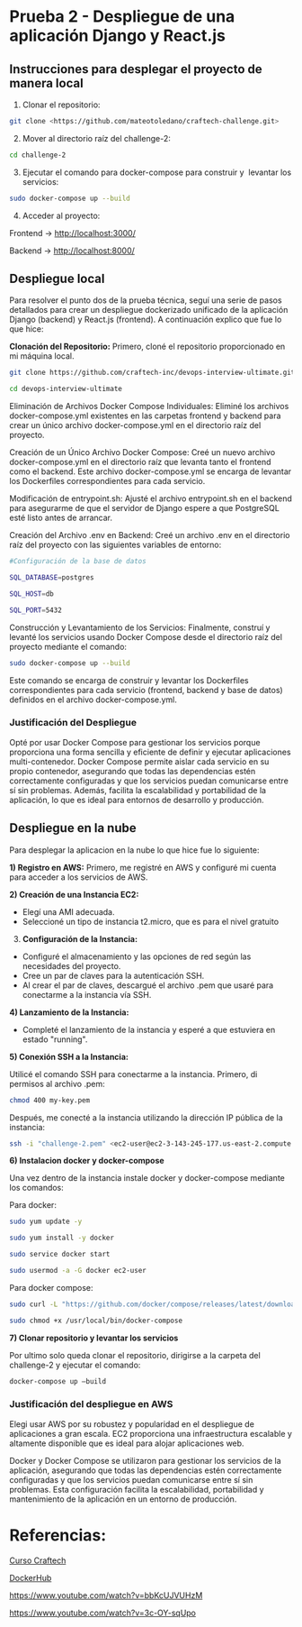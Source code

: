 # Prueba 2 - Despliegue de una aplicación Django y React.js

## **Instrucciones para desplegar el proyecto de manera local**

1) Clonar el repositorio:
```bash
git clone <https://github.com/mateotoledano/craftech-challenge.git>
```
2) Mover al directorio raíz del challenge-2:

```bash
cd challenge-2
```

3) Ejecutar el comando para docker-compose para construir y  levantar los servicios:
```bash
sudo docker-compose up --build
```
4) Acceder al proyecto:

Frontend → <http://localhost:3000/>

Backend → <http://localhost:8000/> 


## **Despliegue local**

Para resolver el punto dos de la prueba técnica, seguí una serie de pasos detallados para crear un despliegue dockerizado unificado de la aplicación Django (backend) y React.js (frontend). A continuación explico que fue lo que hice: 

**Clonación del Repositorio:** Primero, cloné el repositorio proporcionado en mi máquina local.
```bash
git clone https://github.com/craftech-inc/devops-interview-ultimate.git
```
```bash
cd devops-interview-ultimate
```

Eliminación de Archivos Docker Compose Individuales: Eliminé los archivos docker-compose.yml existentes en las carpetas frontend y backend para crear un único archivo docker-compose.yml en el directorio raíz del proyecto.

Creación de un Único Archivo Docker Compose: Creé un nuevo archivo docker-compose.yml en el directorio raíz que levanta tanto el frontend como el backend. Este archivo docker-compose.yml se encarga de levantar los Dockerfiles correspondientes para cada servicio.

Modificación de entrypoint.sh: Ajusté el archivo entrypoint.sh en el backend para asegurarme de que el servidor de Django espere a que PostgreSQL esté listo antes de arrancar.

Creación del Archivo .env en Backend: Creé un archivo .env en el directorio raíz del proyecto con las siguientes variables de entorno:
```bash
#Configuración de la base de datos

SQL_DATABASE=postgres

SQL_HOST=db

SQL_PORT=5432
```
Construcción y Levantamiento de los Servicios: Finalmente, construí y levanté los servicios usando Docker Compose desde el directorio raíz del proyecto mediante el comando:
```bash
sudo docker-compose up --build
```
Este comando se encarga de construir y levantar los Dockerfiles correspondientes para cada servicio (frontend, backend y base de datos) definidos en el archivo docker-compose.yml.


### **Justificación del Despliegue**

Opté por usar Docker Compose para gestionar los servicios porque proporciona una forma sencilla y eficiente de definir y ejecutar aplicaciones multi-contenedor. Docker Compose permite aislar cada servicio en su propio contenedor, asegurando que todas las dependencias estén correctamente configuradas y que los servicios puedan comunicarse entre sí sin problemas. Además, facilita la escalabilidad y portabilidad de la aplicación, lo que es ideal para entornos de desarrollo y producción.

## **Despliegue en la nube**

Para desplegar la aplicacion en la nube lo que hice fue lo siguiente: 

**1) Registro en AWS:** Primero, me registré en AWS y configuré mi cuenta para acceder a los servicios de AWS.

**2) Creación de una Instancia EC2:**

- Elegí una AMI adecuada.
- Seleccioné un tipo de instancia t2.micro, que es para el nivel gratuito

3) **Configuración de la Instancia:**

- Configuré el almacenamiento y las opciones de red según las necesidades del proyecto.
- Cree un par de claves para la autenticación SSH.
- Al crear el par de claves, descargué el archivo .pem que usaré para conectarme a la instancia vía SSH.


**4) Lanzamiento de la Instancia:**

- Completé el lanzamiento de la instancia y esperé a que estuviera en estado "running".

**5) Conexión SSH a la Instancia:**

Utilicé el comando SSH para conectarme a la instancia. Primero, di permisos al archivo .pem: 
```bash
chmod 400 my-key.pem
```

Después, me conecté a la instancia utilizando la dirección IP pública de la instancia:
```bash
ssh -i "challenge-2.pem" <ec2-user@ec2-3-143-245-177.us-east-2.compute.amazonaws.com>
```
**6) Instalacion docker y docker-compose**

Una vez dentro de la instancia instale docker y docker-compose mediante los comandos:

Para docker:
```bash
sudo yum update -y 

sudo yum install -y docker

sudo service docker start

sudo usermod -a -G docker ec2-user
```
Para docker compose:
```bash
sudo curl -L "https://github.com/docker/compose/releases/latest/download/docker-compose-$(uname -s)-$(uname -m)" -o /usr/local/bin/docker-compose

sudo chmod +x /usr/local/bin/docker-compose
```

**7) Clonar repositorio y levantar los servicios**

Por ultimo solo queda clonar el repositorio, dirigirse a la carpeta del challenge-2 y ejecutar el comando:
```bash
docker-compose up –build
```
### **Justificación del despliegue en AWS**

Elegi usar AWS por su robustez y popularidad en el despliegue de aplicaciones a gran escala. EC2 proporciona una infraestructura escalable y altamente disponible que es ideal para alojar aplicaciones web. 

Docker y Docker Compose se utilizaron para gestionar los servicios de la aplicación, asegurando que todas las dependencias estén correctamente configuradas y que los servicios puedan comunicarse entre sí sin problemas. Esta configuración facilita la escalabilidad, portabilidad y mantenimiento de la aplicación en un entorno de producción.

# Referencias:

[Curso Craftech ](https://www.youtube.com/playlist?list=PLnf4-vBnJ1n323-UT2TZzj9gzahf_VhTF)

[DockerHub](https://hub.docker.com/)

<https://www.youtube.com/watch?v=bbKcUJVUHzM> 

<https://www.youtube.com/watch?v=3c-OY-sqUpo>

